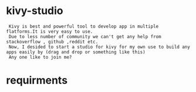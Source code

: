 # kivy-studio
     Kivy is best and powerful tool to develop app in multiple flatforms.It is very easy to use.
     Due to less number of community we can't get any help from stackoverflow , github ,reddit etc.
     Now, I desided to start a studio for kivy for my own use to build any apps easily by (drag and drop or something like this)
     Any one like to join me?

# requirments 
     
